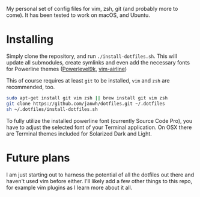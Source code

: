 My personal set of config files for vim, zsh, git (and probably more to come). It has been tested to work on macOS, and Ubuntu.

# Installing

Simply clone the repository, and run `./install-dotfiles.sh`. This will update all submodules, create symlinks and even add the necessary fonts for Powerline themes ([Powerlevel9k](https://github.com/bhilburn/powerlevel9k), [vim-airline](https://github.com/vim-airline/vim-airline))

This of course requires at least `git` to be installed, `vim` and `zsh` are recommended, too.

```bash
sudo apt-get install git vim zsh || brew install git vim zsh
git clone https://github.com/janwh/dotfiles.git ~/.dotfiles
sh ~/.dotfiles/install-dotfiles.sh
```

To fully utilize the installed powerline font (currently Source Code Pro), you have to adjust the selected font of your Terminal application. On OSX there are Terminal themes included for Solarized Dark and Light.

# Future plans

I am just starting out to harness the potential of all the dotfiles out there and haven't used vim before either. I'll likely add a few other things to this repo, for example vim plugins as I learn more about it all.

